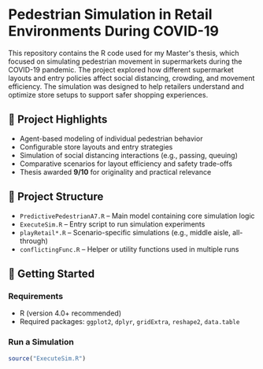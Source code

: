 # Pedestrian Simulation in Retail Environments During COVID-19

This repository contains the R code used for my Master's thesis, which focused on simulating pedestrian movement in supermarkets during the COVID-19 pandemic. The project explored how different supermarket layouts and entry policies affect social distancing, crowding, and movement efficiency. The simulation was designed to help retailers understand and optimize store setups to support safer shopping experiences.

## 🧠 Project Highlights

- Agent-based modeling of individual pedestrian behavior
- Configurable store layouts and entry strategies
- Simulation of social distancing interactions (e.g., passing, queuing)
- Comparative scenarios for layout efficiency and safety trade-offs
- Thesis awarded **9/10** for originality and practical relevance

## 📁 Project Structure

- `PredictivePedestrianA7.R` – Main model containing core simulation logic
- `ExecuteSim.R` – Entry script to run simulation experiments
- `playRetail*.R` – Scenario-specific simulations (e.g., middle aisle, all-through)
- `conflictingFunc.R` – Helper or utility functions used in multiple runs

## 🚀 Getting Started

### Requirements
- R (version 4.0+ recommended)
- Required packages: `ggplot2`, `dplyr`, `gridExtra`, `reshape2`, `data.table`

### Run a Simulation
```r
source("ExecuteSim.R")
